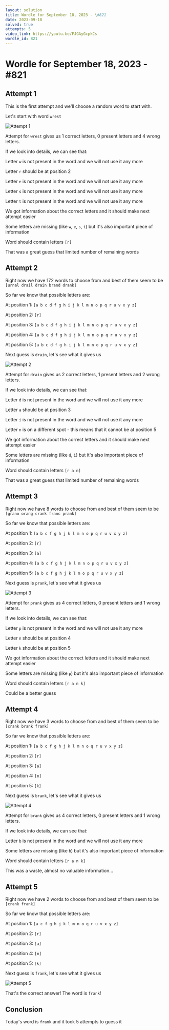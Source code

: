 ```yaml
---
layout: solution
title: Wordle for September 18, 2023 - \#821
date: 2023-09-18
solved: true
attempts: 5
video_link: https://youtu.be/FJGAyGcpkCs
wordle_id: 821
---
```


# Wordle for September 18, 2023 - \#821

## Attempt 1

This is the first attempt and we'll choose a random word to start with.

Let's start with word `wrest`

![Attempt 1](2023-09-18/attempt-1.png)

Attempt for `wrest` gives us 1 correct letters, 0 present letters and 4 wrong letters.

If we look into details, we can see that:

Letter `w` is not present in the word and we will not use it any more

Letter `r` should be at position 2

Letter `e` is not present in the word and we will not use it any more

Letter `s` is not present in the word and we will not use it any more

Letter `t` is not present in the word and we will not use it any more

We got information about the correct letters and it should make next attempt easier

Some letters are missing (like `w`, `e`, `s`, `t`) but it's also important piece of information

Word should contain letters `[r]`

That was a great guess that limited number of remaining words



## Attempt 2

Right now we have 172 words to choose from and best of them seem to be `[urnal drail drain brand drank]`

So far we know that possible letters are:

At position 1: `[a b c d f g h i j k l m n o p q r u v x y z]`

At position 2: `[r]`

At position 3: `[a b c d f g h i j k l m n o p q r u v x y z]`

At position 4: `[a b c d f g h i j k l m n o p q r u v x y z]`

At position 5: `[a b c d f g h i j k l m n o p q r u v x y z]`

Next guess is `drain`, let's see what it gives us

![Attempt 2](2023-09-18/attempt-2.png)

Attempt for `drain` gives us 2 correct letters, 1 present letters and 2 wrong letters.

If we look into details, we can see that:

Letter `d` is not present in the word and we will not use it any more

Letter `a` should be at position 3

Letter `i` is not present in the word and we will not use it any more

Letter `n` is on a different spot - this means that it cannot be at position 5

We got information about the correct letters and it should make next attempt easier

Some letters are missing (like `d`, `i`) but it's also important piece of information

Word should contain letters `[r a n]`

That was a great guess that limited number of remaining words



## Attempt 3

Right now we have 8 words to choose from and best of them seem to be `[grano orang crank franc prank]`

So far we know that possible letters are:

At position 1: `[a b c f g h j k l m n o p q r u v x y z]`

At position 2: `[r]`

At position 3: `[a]`

At position 4: `[a b c f g h j k l m n o p q r u v x y z]`

At position 5: `[a b c f g h j k l m o p q r u v x y z]`

Next guess is `prank`, let's see what it gives us

![Attempt 3](2023-09-18/attempt-3.png)

Attempt for `prank` gives us 4 correct letters, 0 present letters and 1 wrong letters.

If we look into details, we can see that:

Letter `p` is not present in the word and we will not use it any more

Letter `n` should be at position 4

Letter `k` should be at position 5

We got information about the correct letters and it should make next attempt easier

Some letters are missing (like `p`) but it's also important piece of information

Word should contain letters `[r a n k]`

Could be a better guess



## Attempt 4

Right now we have 3 words to choose from and best of them seem to be `[crank brank frank]`

So far we know that possible letters are:

At position 1: `[a b c f g h j k l m n o q r u v x y z]`

At position 2: `[r]`

At position 3: `[a]`

At position 4: `[n]`

At position 5: `[k]`

Next guess is `brank`, let's see what it gives us

![Attempt 4](2023-09-18/attempt-4.png)

Attempt for `brank` gives us 4 correct letters, 0 present letters and 1 wrong letters.

If we look into details, we can see that:

Letter `b` is not present in the word and we will not use it any more

Some letters are missing (like `b`) but it's also important piece of information

Word should contain letters `[r a n k]`

This was a waste, almost no valuable information...



## Attempt 5

Right now we have 2 words to choose from and best of them seem to be `[crank frank]`

So far we know that possible letters are:

At position 1: `[a c f g h j k l m n o q r u v x y z]`

At position 2: `[r]`

At position 3: `[a]`

At position 4: `[n]`

At position 5: `[k]`

Next guess is `frank`, let's see what it gives us

![Attempt 5](2023-09-18/attempt-5.png)

That's the correct answer! The word is `frank`!

## Conclusion

Today's word is `frank` and it took 5 attempts to guess it

